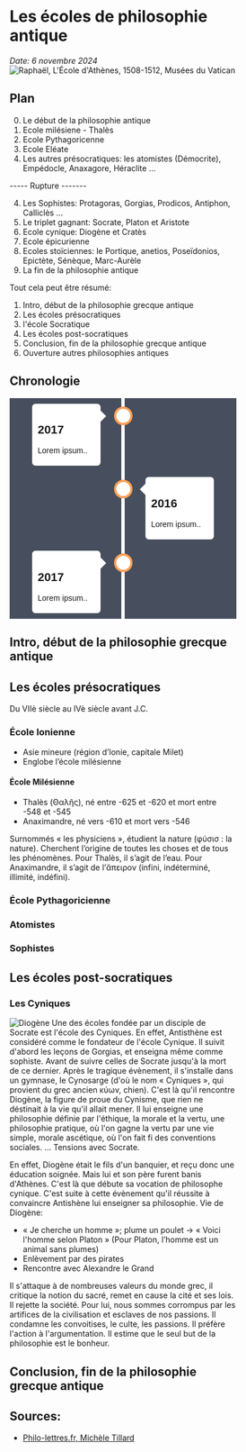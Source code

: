 # Les écoles de philosophie antique
*Date: 6 novembre 2024*
![Raphaël, L'École d'Athènes, 1508-1512, Musées du Vatican](https://upload.wikimedia.org/wikipedia/commons/1/18/The_School_of_Athens.jpg)

## Plan
0. Le début de la philosophie antique
1. Ecole milésiene - Thalès
2. Ecole Pythagoricenne
3. Ecole Eléate
3. Les autres présocratiques: les atomistes (Démocrite), Empédocle, Anaxagore, Héraclite ...

----- Rupture -------

4. Les Sophistes: Protagoras, Gorgias, Prodicos, Antiphon, Calliclès ... 
5. Le triplet gagnant: Socrate, Platon et Aristote
6. Ecole cynique: Diogène et Cratès  
7. Ecole épicurienne
8. Ecoles stoïciennes: le Portique, anetios, Poseïdonios, Epictète, Sénèque, Marc-Aurèle 
9. La fin de la philosophie antique

Tout cela peut être résumé:

1. Intro, début de la philosophie grecque antique
2. Les écoles présocratiques
3. l'école Socratique
4. Les écoles post-socratiques
5. Conclusion, fin de la philosophie grecque antique
6. Ouverture autres philosophies antiques

## Chronologie

<div class="timeline">
  <div class="container left">
    <div class="content">
      <h2>2017</h2>
      <p>Lorem ipsum..</p>
    </div>
  </div>
  <div class="container right">
    <div class="content">
      <h2>2016</h2>
      <p>Lorem ipsum..</p>
    </div>
  </div>
   <div class="container left">
    <div class="content">
      <h2>2017</h2>
      <p>Lorem ipsum..</p>
    </div>
  </div>
</div> 

## Intro, début de la philosophie grecque antique
## Les écoles présocratiques
Du VIIè siècle au IVè siècle avant J.C.

### École Ionienne

* Asie mineure (région d’Ionie, capitale Milet)
* Englobe l’école milésienne

#### École Milésienne
* Thalès (Θαλῆς), né entre -625 et -620 et mort entre -548 et -545
* Anaximandre, né vers -610 et mort vers -546

Surnommés «&nbsp;les physiciens&nbsp;», étudient la nature (φύσισ&nbsp;: la
nature). Cherchent l’origine de toutes les choses et de tous les phénomènes.
Pour Thalès, il s’agit de l’eau. Pour Anaximandre, il s’agit de l’ἄπειρον
(infini, indéterminé, illimité, indéfini).

### École Pythagoricienne
### Atomistes
### Sophistes


## Les écoles post-socratiques
### Les Cyniques
![Diogène](https://upload.wikimedia.org/wikipedia/commons/b/b1/Jean-L%C3%A9on_G%C3%A9r%C3%B4me_-_Diogenes_-_Walters_37131.jpg)
Une des écoles fondée par un disciple de Socrate est l'école des Cyniques.
En effet, Antisthène est considéré comme le fondateur de l'école Cynique. Il
suivit d'abord les leçons de Gorgias, et enseigna même comme sophiste. Avant de
suivre celles de Socrate jusqu'à la mort de ce dernier. Après le tragique
évènement, il s'installe dans un gymnase, le Cynosarge (d'où le nom
«&nbsp;Cyniques&nbsp;», qui provient du grec ancien κύων, chien). C'est là
qu'il rencontre Diogène, la figure de proue du Cynisme, que rien ne déstinait à
la vie qu'il allait mener. Il lui enseigne une philosophie définie par
l'éthique, la morale et la vertu, une philosophie pratique, où l'on gagne la
vertu par une vie simple, morale ascétique, où l'on fait fi des conventions
sociales.
... Tensions avec Socrate.

En effet, Diogène était le fils d'un banquier, et reçu donc une éducation
soignée. Mais lui et son père furent banis d'Athènes. C'est là que débute sa
vocation de philosophe cynique. C'est suite à cette évènement qu'il réussite à
convaincre Antishène lui enseigner sa philosophie.
Vie de Diogène:

- «&nbsp;Je cherche un homme&nbsp;»; plume un poulet -> «&nbsp;Voici l'homme
  selon Platon&nbsp;» (Pour Platon, l’homme est un animal sans plumes)
- Enlèvement par des pirates
- Rencontre avec Alexandre le Grand

Il s'attaque à de nombreuses valeurs du monde grec, il critique la notion du
sacré, remet en cause la cité et ses lois. Il rejette la société. Pour lui,
nous sommes corrompus par les artifices de la civilisation et esclaves de nos
passions. Il condamne les convoitises, le culte, les passions. Il préfère
l'action à l'argumentation. Il estime que le seul but de la philosophie est le
bonheur.

## Conclusion, fin de la philosophie grecque antique

## Sources:
- [Philo-lettres.fr, Michèle Tillard](https://philo-lettres.fr/grec-ancien/la-philosophie-grecque/) 

<style>
	* {
  box-sizing: border-box;
}

/* The actual timeline (the vertical ruler) */
.timeline {
  position: relative;
  max-width: 1200px;
  margin: 0 auto;
  background-color: #474e5d;
  font-family: Helvetica, sans-serif;
}

/* The actual timeline (the vertical ruler) */
.timeline::after {
  content: '';
  position: absolute;
  width: 6px;
  background-color: white;
  top: 0;
  bottom: 0;
  left: 50%;
  margin-left: -3px;
}

/* Container around content */
.container {
  padding: 10px 40px;
  position: relative;
  background-color: inherit;
  width: 50%;
}

/* The circles on the timeline */
.container::after {
  content: '';
  position: absolute;
  width: 25px;
  height: 25px;
  right: -17px;
  background-color: white;
  border: 4px solid #FF9F55;
  top: 15px;
  border-radius: 50%;
  z-index: 1;
}

/* Place the container to the left */
.left {
  left: 0;
}

/* Place the container to the right */
.right {
  left: 50%;
}
/* Add arrows to the left container (pointing right) */
.left::before {
  content: " ";
  height: 0;
  position: absolute;
  top: 22px;
  width: 0;
  z-index: 1;
  right: 30px;
  border: medium solid white;
  border-width: 10px 0 10px 10px;
  border-color: transparent transparent transparent white;
}

/* Add arrows to the right container (pointing left) */
.right::before {
  content: " ";
  height: 0;
  position: absolute;
  top: 22px;
  width: 0;
  z-index: 1;
  left: 30px;
  border: medium solid white;
  border-width: 10px 10px 10px 0;
  border-color: transparent white transparent transparent;
}

/* Fix the circle for containers on the right side */
.right::after {
  left: -16px;
}
/* The actual content */
.content {
  padding: 5px 10px;
  background-color: white;
  position: relative;
  border-radius: 6px;
}
	
	/* Media queries - Responsive timeline on screens less than 600px wide */
@media screen and (max-width: 600px) {
/* Place the timelime to the left */
  .timeline::after {
    left: 31px;
  }

/* Full-width containers */
  .container {
    width: 100%;
    padding-left: 70px;
    padding-right: 25px;
  }

/* Make sure that all arrows are pointing leftwards */
  .container::before {
    left: 60px;
    border: medium solid white;
    border-width: 10px 10px 10px 0;
    border-color: transparent white transparent transparent;
  }

/* Make sure all circles are at the same spot */
  .left::after, .right::after {
    left: 15px;
  }

/* Make all right containers behave like the left ones */
  .right {
    left: 0%;
  }
}
</style>
